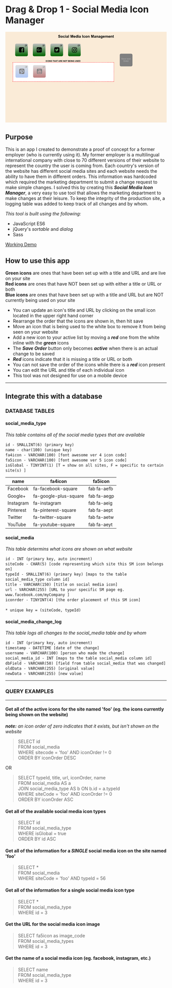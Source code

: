 # Drag & Drop 1 - Social Media Icon Manager

![Page Image](./public/images/dragdrop_icons.png)

## Purpose

This is an app I created to demonstrate a proof of concept for a former employer (who is currently using it). My former employer is a multilingual international company with close to 70 different versions of their website to represent the country the user is coming from. Each country's version of the website has different social media sites and each website needs the ability to have them in different orders. This information was hardcoded which required the marketing department to submit a change request to make simple changes. I solved this by creating this **_Social Media Icon Manager_**, a very easy to use tool that allows the marketing department to make changes at their leisure. To keep the integrity of the production site, a logging table was added to keep track of all changes and by whom.

_This tool is built using the following:_

- JavaScript ES6
- jQuery's _sortable_ and _dialog_
- Sass

[Working Demo](http://dragdropicons.jeffolivier.codes)

## How to use this app

**Green icons** are ones that have been set up with a title and URL and are live on your site\
**Red icons** are ones that have NOT been set up with either a title or URL or both\
**Blue icons** are ones that have been set up with a title and URL but are NOT currently being used on your site

- You can update an icon's title and URL by clicking on the small icon located in the upper right hand corner
- Rearrange the order that the icons are shown in, then hit save
- Move an icon that is being used to the white box to remove it from being seen on your website
- Add a new icon to your active list by moving a **_red_** one from the white inline with the **_green_** icons
- The **_Save Order_** button only becomes **_active_** when there is an actual change to be saved
- **_Red_** icons indicate that it is missing a title or URL or both
- You can not save the order of the icons while there is a **_red_** icon present
- You can edit the URL and title of each individual icon
- This tool was not designed for use on a mobile device

---

## Integrate this with a database

### DATABASE TABLES

#### social_media_type

_This table contains all of the social media types that are available_

    id - SMALLINT(6) (primary key)
    name - char(100) (unique key)
    fa4icon - VARCHAR(100) [font awesome ver 4 icon code]
    fa5icon - VARCHAR(100) [font awesome ver 5 icon code]
    isGlobal - TINYINT(1) [T = show on all sites, F = specific to certain site(s) ]

| name      | fa4icon               | fa5icon     |
| --------- | --------------------- | ----------- |
| Facebook  | fa-facebook-square    | fab fa-aefb |
| Google+   | fa-google-plus-square | fab fa-aegp |
| Instagram | fa-instagram          | fab fa-aeig |
| Pinterest | fa-pinterest-square   | fab fa-aept |
| Twitter   | fa-twitter-square     | fab fa-aetw |
| YouTube   | fa-youtube-square     | fab fa-aeyt |

#### social_media

_This table determins what icons are shown on what website_

    id - INT (primary key, auto increment)
    siteCode - CHAR(5) [code representing which site this SM icon belongs on]
    typeId - SMALLINT(6) (primary key) [maps to the table social_media_type column id]
    title - VARCHAR(150) [title on social media icon]
    url - VARCHAR(255) [URL to your specific SM page eg. www.facebook.com/myCompany ]
    iconrder - TINYINT(4) [the order placement of this SM icon]

    * unique key = (siteCode, typeId)

#### social_media_change_log

_This table logs all changes to the social_media table and by whom_

    id - INT (primary key, auto increment)
    timestamp - DATETIME [date of the change]
    username - VARCHAR(100) [person who made the change]
    social_media_id - INT [maps to the table social_media column id]
    dbField - VARCHAR(50) [field from table social_media that was changed]
    oldData - VARCHAR(255) [original value]
    newData - VARCHAR(255) [new value]

---

### QUERY EXAMPLES

---

#### Get all of the active icons for the site named 'foo' (eg. the icons currently being shown on the website)

**_note:_** _an icon order of zero indicates that it exists, but isn't shown on the website_

> SELECT id\
> FROM social_media\
> WHERE sitecode = 'foo' AND iconOrder != 0\
> ORDER BY iconOrder DESC

OR

> SELECT typeId, title, url, iconOrder, name\
> FROM social_media AS a\
> JOIN social_media_type AS b ON b.id = a.typeId\
> WHERE siteCode = 'foo' AND iconOrder != 0\
> ORDER BY iconOrder ASC

#### Get all of the available social media icon types

> SELECT id\
> FROM social_media_type\
> WHERE isGlobal = true\
> ORDER BY id ASC

#### Get all of the information for a _SINGLE_ social media icon on the site named 'foo'

> SELECT \*\
> FROM social_media\
> WHERE siteCode = 'foo' AND typeId = 56

#### Get all of the information for a single social media icon type

> SELECT \*\
> FROM social_media_type\
> WHERE id = 3

#### Get the URL for the social media icon image

> SELECT fa5icon as image_code\
> FROM social_media_types\
> WHERE id = 3

#### Get the name of a social media icon (eg. facebook, instagram, etc.)

> SELECT name\
> FROM social_media_type\
> WHERE id = 3
